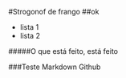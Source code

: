 #Strogonof de frango
##ok

- lista 1
- lista 2

#####O que está feito, está feito

###Teste Markdown Github
